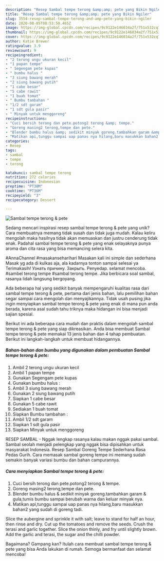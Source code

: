 ```yaml
---
description: "Resep Sambal tempe terong &amp;amp; pete yang Bikin Ngiler"
title: "Resep Sambal tempe terong &amp;amp; pete yang Bikin Ngiler"
slug: 3554-resep-sambal-tempe-terong-and-amp-pete-yang-bikin-ngiler
date: 2020-08-05T08:53:50.465Z
image: https://img-global.cpcdn.com/recipes/9c9122e146034a2f/751x532cq70/sambal-tempe-terong-pete-foto-resep-utama.jpg
thumbnail: https://img-global.cpcdn.com/recipes/9c9122e146034a2f/751x532cq70/sambal-tempe-terong-pete-foto-resep-utama.jpg
cover: https://img-global.cpcdn.com/recipes/9c9122e146034a2f/751x532cq70/sambal-tempe-terong-pete-foto-resep-utama.jpg
author: Katie Brewer
ratingvalue: 3.9
reviewcount: 9
recipeingredient:
- "2 terong ungu ukuran kecil"
- "1 papan tempe"
- " Segengam pete kupas"
- " bumbu halus "
- "3 siung bawang merah"
- "2 siung bawang putih"
- "1 cabe besar"
- "5 cabe rawit"
- "1 buah tomat"
- " Bumbu tambahan "
- "1/2 sdt garam"
- "1 sdt gula pasir"
- " Minyak untuk menggoreng"
recipeinstructions:
- "Cuci bersih terong dan pete.potong2 terong &amp; tempe."
- "Goreng masing2 terong,tempe dan pete."
- "Blender bumbu halus &amp; sedikit minyak goreng.tambahkan garam &amp; gula,tumis bumbu sampai berubah warna dan keluar minyak nya."
- "Matikan api,tunggu sampai uap panas nya hilang,baru masukkan bahan2 yang sudah di goreng tadi."
categories:
- Resep
tags:
- sambal
- tempe
- terong

katakunci: sambal tempe terong 
nutrition: 272 calories
recipecuisine: Indonesian
preptime: "PT30M"
cooktime: "PT36M"
recipeyield: "3"
recipecategory: Dessert

---
```



![Sambal tempe terong &amp; pete](https://img-global.cpcdn.com/recipes/9c9122e146034a2f/751x532cq70/sambal-tempe-terong-pete-foto-resep-utama.jpg)

Sedang mencari inspirasi resep sambal tempe terong &amp; pete yang unik? Cara membuatnya memang tidak susah dan tidak juga mudah. Kalau keliru mengolah maka hasilnya tidak akan memuaskan dan justru cenderung tidak enak. Padahal sambal tempe terong &amp; pete yang enak selayaknya punya aroma dan cita rasa yang bisa memancing selera kita.

#AnnaChannel #masakanseharihari Masakan kali ini simple dan sederhana Masak yg ada di kulkas aja, ala kadarnya tonton sampai selesai ya Terimakasih! Узнать причину. Закрыть. Penyedap. selamat mencoba. #sambel terong tempe #sambal terong tempe. Jika berbicara soal sambal, rasanya lidah langsung bergoyang.

Ada beberapa hal yang sedikit banyak mempengaruhi kualitas rasa dari sambal tempe terong &amp; pete, pertama dari jenis bahan, lalu pemilihan bahan segar sampai cara mengolah dan menyajikannya. Tidak usah pusing jika ingin menyiapkan sambal tempe terong &amp; pete yang enak di mana pun anda berada, karena asal sudah tahu triknya maka hidangan ini bisa menjadi sajian spesial.


Berikut ini ada beberapa cara mudah dan praktis dalam mengolah sambal tempe terong &amp; pete yang siap dikreasikan. Anda bisa membuat Sambal tempe terong &amp; pete memakai 13 jenis bahan dan 4 tahap pembuatan. Berikut ini langkah-langkah untuk membuat hidangannya.

<!--inarticleads1-->

##### Bahan-bahan dan bumbu yang digunakan dalam pembuatan Sambal tempe terong &amp; pete:

1. Ambil 2 terong ungu ukuran kecil
1. Ambil 1 papan tempe
1. Gunakan  Segengam pete kupas
1. Gunakan  bumbu halus :
1. Ambil 3 siung bawang merah
1. Gunakan 2 siung bawang putih
1. Siapkan 1 cabe besar
1. Gunakan 5 cabe rawit
1. Sediakan 1 buah tomat
1. Siapkan  Bumbu tambahan :
1. Ambil 1/2 sdt garam
1. Siapkan 1 sdt gula pasir
1. Siapkan  Minyak untuk menggoreng


RESEP SAMBAL - Nggak lengkap rasanya kalau makan nggak pakai sambal. Sambal seolah menjadi pelengkap yang nggak bisa dipisahkan untuk masyarakat Indonesia. Resep Sambal Goreng Tempe Sederhana Rasa Pedas Gurih. Cara memasak sambal goreng tempe ini memang sudah semakin banyak variasi bumbu dan bahan campurannya. 

<!--inarticleads2-->

##### Cara menyiapkan Sambal tempe terong &amp; pete:

1. Cuci bersih terong dan pete.potong2 terong &amp; tempe.
1. Goreng masing2 terong,tempe dan pete.
1. Blender bumbu halus &amp; sedikit minyak goreng.tambahkan garam &amp; gula,tumis bumbu sampai berubah warna dan keluar minyak nya.
1. Matikan api,tunggu sampai uap panas nya hilang,baru masukkan bahan2 yang sudah di goreng tadi.


Slice the aubergine and sprinkle it with salt; leave to stand for half an hour, then rinse and dry. Cut up the tomatoes and remove the seeds. Crush the terasi and garlic together. Slice the onion thinly, and fry until slightly brown. Add the garlic and terasi, the sugar and the chilli powder. 

Bagaimana? Gampang kan? Itulah cara membuat sambal tempe terong &amp; pete yang bisa Anda lakukan di rumah. Semoga bermanfaat dan selamat mencoba!
